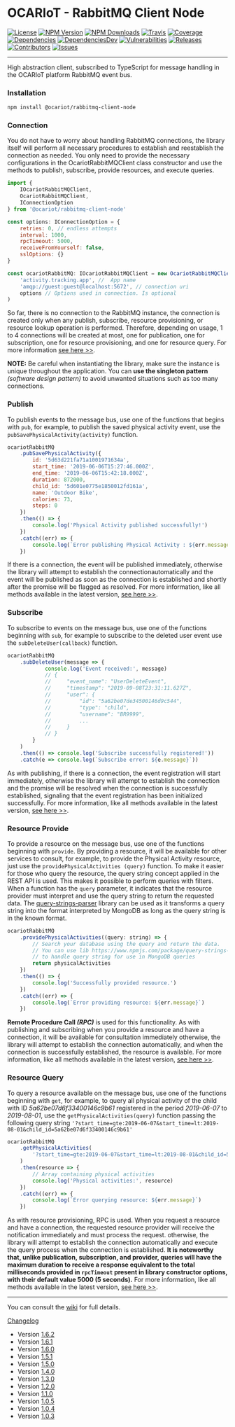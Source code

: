 # OCARIoT - RabbitMQ Client Node

[![License][license-image]][license-url] [![NPM Version][npm-image]][npm-url] [![NPM Downloads][downloads-image]][npm-url] [![Travis][travis-image]][travis-url] [![Coverage][coverage-image]][coverage-url] [![Dependencies][dependencies-image]][dependencies-url] [![DependenciesDev][dependencies-dev-image]][dependencies-dev-url] [![Vulnerabilities][known-vulnerabilities-image]][known-vulnerabilities-url]  [![Releases][releases-image]][releases-url]  [![Contributors][contributors-image]][contributors-url] [![Issues][issues-image]][issues-url]

--------

High abstraction client, subscribed to TypeScript for message handling in the OCARIoT platform RabbitMQ event bus.


### Installation
```bash
npm install @ocariot/rabbitmq-client-node
```

### Connection

You do not have to worry about handling RabbitMQ connections, the library itself will perform all necessary procedures to establish and reestablish the connection as needed. You only need to provide the necessary configurations in the OcariotRabbitMQClient class constructor and use the methods to publish, subscribe, provide resources, and execute queries.

```js
import {
    IOcariotRabbitMQClient,
    OcariotRabbitMQClient,
    IConnectionOption
} from '@ocariot/rabbitmq-client-node'

const options: IConnectionOption = {
    retries: 0, // endless attempts
    interval: 1000,
    rpcTimeout: 5000,
    receiveFromYourself: false,
    sslOptions: {}
}

const ocariotRabbitMQ: IOcariotRabbitMQClient = new OcariotRabbitMQClient(
    'activity.tracking.app', //  App name
    'amqp://guest:guest@localhost:5672', // connection uri
    options // Options used in connection. Is optional
)
```
So far, there is no connection to the RabbitMQ instance, the connection is created only when any publish, subscribe, resource provisioning, or resource lookup operation is performed. Therefore, depending on usage, 1 to 4 connections will be created at most, one for publication, one for subscription, one for resource provisioning, and one for resource query. For more information [see here >>](https://github.com/ocariot/rabbitmq-client-node/wiki/1.-Connection).

**NOTE:** Be careful when instantiating the library, make sure the instance is unique throughout the application. You can **use the singleton pattern** *(software design pattern)* to avoid unwanted situations such as too many connections.

### Publish

To publish events to the message bus, use one of the functions that begins with `pub`, for example, to publish the saved physical activity event, use the `pubSavePhysicalActivity(activity)` function.

```js
ocariotRabbitMQ
    .pubSavePhysicalActivity({
        id: '5d63d221fa71a1001971634a',
        start_time: '2019-06-06T15:27:46.000Z',
        end_time: '2019-06-06T15:42:18.000Z',
        duration: 872000,
        child_id: '5d601e0775e1850012fd161a',
        name: 'Outdoor Bike',
        calories: 73,
        steps: 0
    })
    .then(() => {
        console.log('Physical Activity published successfully!')
    })
    .catch((err) => {
        console.log(`Error publishing Physical Activity : ${err.message}`)
    })
```

If there is a connection, the event will be published immediately, otherwise the library will attempt to establish the connectionautomatically and the event will be published as soon as the connection is established and shortly after the promise will be flagged as resolved. For more information, like all methods available in the latest version, [see here >>](https://github.com/ocariot/rabbitmq-client-node/wiki/2.-Publish).

### Subscribe

To subscribe to events on the message bus, use one of the functions beginning with `sub`, for example to subscribe to the deleted user event use the `subDeleteUser(callback)` function.

```js
ocariotRabbitMQ
    .subDeleteUser(message => {
            console.log('Event received:', message)
            // {
            //     "event_name": "UserDeleteEvent",
            //     "timestamp": "2019-09-08T23:31:11.627Z",
            //     "user": {
            //         "id": "5a62be07de34500146d9c544",
            //         "type": "child",
            //         "username": "BR9999",
            //         ...
            //     }
            // }
        }
    )
    .then(() => console.log('Subscribe successfully registered!'))
    .catch(e => console.log(`Subscribe error: ${e.message}`))
```

As with publishing, if there is a connection, the event registration will start immediately, otherwise the library will attempt to establish the connection and the promise will be resolved when the connection is successfully established, signaling that the event registration has been initialized successfully. For more information, like all methods available in the latest version, [see here >>](https://github.com/ocariot/rabbitmq-client-node/wiki/3.-Subscribe).

### Resource Provide

To provide a resource on the message bus, use one of the functions beginning with `provide`. By providing a resource, it will be available for other services to consult, for example, to provide the Physical Activity resource, just use the `providePhysicalActivities (query)` function.
To make it easier for those who query the resource, the query string concept applied in the REST API is used. This makes it possible to perform queries with filters. When a function has the `query` parameter, it indicates that the resource provider must interpret and use the query string to return the requested data. The [query-strings-parser](https://www.npmjs.com/package/query-strings-parser) library can be used as it transforms a query string into the format interpreted by MongoDB as long as the query string is in the known format.

```js
ocariotRabbitMQ
    .providePhysicalActivities((query: string) => {
        // Search your database using the query and return the data.
        // You can use lib https://www.npmjs.com/package/query-strings-parser
        // to handle query string for use in MongoDB queries
        return physicalActivities
    })
    .then(() => {
        console.log('Successfully provided resource.')
    })
    .catch((err) => {
        console.log(`Error providing resource: ${err.message}`)
    })
```
**Remote Procedure Call *(RPC)*** is used for this functionality. As with publishing and subscribing when you provide a resource and have a connection, it will be available for consultation immediately otherwise, the library will attempt to establish the connection automatically, and when the connection is successfully established, the resource is available. For more information, like all methods available in the latest version, [see here >>](https://github.com/ocariot/rabbitmq-client-node/wiki/4.-Resource-Provide).


### Resource Query

To query a resource available on the message bus, use one of the functions beginning with `get`, for example, to query all physical activity of the child with ID *5a62be07d6f33400146c9b61* registered in the period *2019-06-07* to *2019-08-01*, use the `getPhysicalActivities(query)` function passing the following query string `'?start_time=gte:2019-06-07&start_time=lt:2019-08-01&child_id=5a62be07d6f33400146c9b61'`

```js
ocariotRabbitMQ
    .getPhysicalActivities(
        '?start_time=gte:2019-06-07&start_time=lt:2019-08-01&child_id=5a62be07d6f33400146c9b61'
    )
    .then(resource => {
        // Array containing physical activities
        console.log('Physical activities:', resource)
    })
    .catch((err) => {
        console.log(`Error querying resource: ${err.message}`)
    })
```
As with resource provisioning, RPC is used. When you request a resource and have a connection, the requested resource provider will receive the notification immediately and must process the request. otherwise, the library will attempt to establish the connection automatically and execute the query process when the connection is established. **It is noteworthy that, unlike publication, subscription, and provider, queries will have the maximum duration to receive a response equivalent to the total milliseconds provided in `rpcTimeout` present in library constructor options, with their default value 5000 (5 seconds).** For more information, like all methods available in the latest version, [see here >>](https://github.com/ocariot/rabbitmq-client-node/wiki/5.-Resource-Query).

----

You can consult the [wiki](https://github.com/ocariot/rabbitmq-client-node/wiki) for full details.

[Changelog](https://github.com/ocariot/rabbitmq-client-node/blob/master/CHANGELOG.md)
 - Version [1.6.2](https://github.com/ocariot/rabbitmq-client-node/blob/master/CHANGELOG.md#v162-2020-06-17)
 - Version [1.6.1](https://github.com/ocariot/rabbitmq-client-node/blob/master/CHANGELOG.md#v161-2020-04-08)
 - Version [1.6.0](https://github.com/ocariot/rabbitmq-client-node/blob/master/CHANGELOG.md#v160-2020-04-08)
 - Version [1.5.1](https://github.com/ocariot/rabbitmq-client-node/blob/master/CHANGELOG.md#v151-2020-03-27)
 - Version [1.5.0](https://github.com/ocariot/rabbitmq-client-node/blob/master/CHANGELOG.md#v150-2020-03-26)
 - Version [1.4.0](https://github.com/ocariot/rabbitmq-client-node/blob/master/CHANGELOG.md#v140-2019-11-25)
 - Version [1.3.0](https://github.com/ocariot/rabbitmq-client-node/blob/master/CHANGELOG.md#v130-2019-10-29)
 - Version [1.2.0](https://github.com/ocariot/rabbitmq-client-node/blob/master/CHANGELOG.md#v120-2019-10-18)
 - Version [1.1.0](https://github.com/ocariot/rabbitmq-client-node/blob/master/CHANGELOG.md#v110-2019-10-17)
 - Version [1.0.5](https://github.com/ocariot/rabbitmq-client-node/blob/master/CHANGELOG.md#v105-2019-09-30)
 - Version [1.0.4](https://github.com/ocariot/rabbitmq-client-node/blob/master/CHANGELOG.md#v104-2019-09-09)
 - Version [1.0.3](https://github.com/ocariot/rabbitmq-client-node/blob/master/CHANGELOG.md#v103-2019-09-09)

[//]: # (These are reference links used in the body of this note.)
[license-image]: https://img.shields.io/badge/license-Apache%202-blue.svg
[license-url]: https://github.com/ocariot/rabbitmq-client-node/blob/master/LICENSE
[npm-image]: https://img.shields.io/npm/v/@ocariot/rabbitmq-client-node.svg?color=red&logo=npm
[npm-url]: https://npmjs.org/package/@ocariot/rabbitmq-client-node
[downloads-image]: https://img.shields.io/npm/dt/@ocariot/rabbitmq-client-node.svg?logo=npm
[travis-image]: https://img.shields.io/travis/ocariot/rabbitmq-client-node.svg?logo=travis
[travis-url]: https://travis-ci.org/ocariot/rabbitmq-client-node
[coverage-image]: https://coveralls.io/repos/github/ocariot/rabbitmq-client-node/badge.svg
[coverage-url]: https://coveralls.io/github/ocariot/rabbitmq-client-node?branch=master
[known-vulnerabilities-image]: https://snyk.io/test/github/ocariot/rabbitmq-client-node/badge.svg?targetFile=package.json
[known-vulnerabilities-url]: https://snyk.io/test/github/ocariot/rabbitmq-client-node?targetFile=package.json
[dependencies-image]: https://david-dm.org/ocariot/rabbitmq-client-node.svg
[dependencies-url]: https://david-dm.org/ocariot/rabbitmq-client-node
[dependencies-dev-image]: https://david-dm.org/ocariot/rabbitmq-client-node/dev-status.svg
[dependencies-dev-url]: https://david-dm.org/ocariot/rabbitmq-client-node?type=dev
[releases-image]: https://img.shields.io/github/release-date/ocariot/rabbitmq-client-node.svg
[releases-url]: https://github.com/ocariot/rabbitmq-client-node/releases
[contributors-image]: https://img.shields.io/github/contributors/ocariot/rabbitmq-client-node.svg?color=green
[contributors-url]: https://github.com/ocariot/rabbitmq-client-node/graphs/contributors
[issues-image]: https://img.shields.io/github/issues/ocariot/rabbitmq-client-node.svg
[issues-url]: https://github.com/ocariot/rabbitmq-client-node/issues
